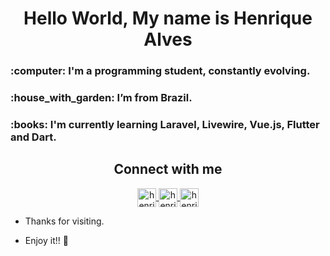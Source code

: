 <h1 align="center">Hello World, My name is Henrique Alves</h1>

<h3>:computer: I'm a programming student, constantly evolving.</h3>

<h3>:house_with_garden: I’m from Brazil.</h3>

<h3>:books: I'm currently learning Laravel, Livewire, Vue.js, Flutter and Dart.</h3>

<h2 align="center">Connect with me</h2>

<p align="center">
  <a href="https://github.com/henriquedev00" target="_blank">
    <img align="center" src="https://cdn.jsdelivr.net/npm/simple-icons@3.13.0/icons/github.svg" alt="henriquealves" height="30" width="30" />
  </a>
  <a href="https://www.linkedin.com/in/jadiel-henrique-alves-reis-2494a318b" target="_blank">
    <img align="center" src="https://cdn.jsdelivr.net/npm/simple-icons@3.0.1/icons/linkedin.svg" alt="henriquealves" height="30" width="30" />
  </a>
  <a href="https://www.instagram.com/henrick_reis/" target="_blank">
    <img align="center" src="https://cdn.jsdelivr.net/npm/simple-icons@3.0.1/icons/instagram.svg" alt="henriquealves" height="30" width="30" />
  </a>
</p>

- Thanks for visiting.

- Enjoy it!! 👋


